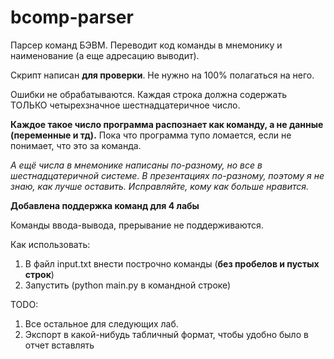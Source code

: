 # bcomp-parser
Парсер команд БЭВМ. Переводит код команды в мнемонику и наименование (а еще адресацию выводит). 

Скрипт написан **для проверки**. Не нужно на 100% полагаться на него.

Ошибки не обрабатываются. Каждая строка должна содержать ТОЛЬКО четырехзначное шестнадцатеричное число.

**Каждое такое число программа распознает как команду, а не данные (переменные и тд).**
Пока что программа тупо ломается, если не понимает, что это за команда.

_А ещё числа в мнемонике написаны по-разному, но все в шестнадцатеричной системе. В презентациях по-разному, поэтому я не знаю, как лучше оставить. Исправляйте, кому как больше нравится._

**Добавлена поддержка команд для 4 лабы**

Команды ввода-вывода, прерывание не поддерживаются.

Как использовать:
1. В файл input.txt внести построчно команды (**без пробелов и пустых строк**)
2. Запустить (python main.py в командной строке)

TODO: 
1. Все остальное для следующих лаб.
2. Экспорт в какой-нибудь табличный формат, чтобы удобно было в отчет вставлять
